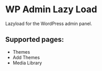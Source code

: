 # WP Admin Lazy Load

Lazyload for the WordPress admin panel.

## Supported pages:

- Themes
- Add Themes
- Media Library
